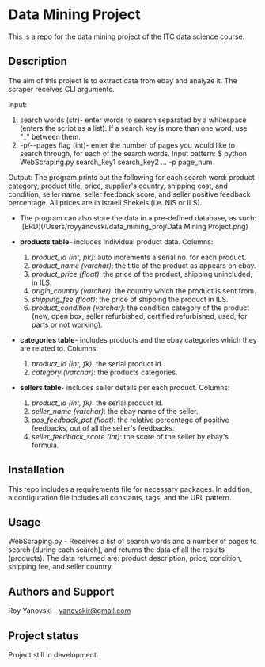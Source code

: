 # Data Mining Project
This is a repo for the data mining project of the ITC data science course.

## Description
The aim of this project is to extract data from ebay and analyze it.
The scraper receives CLI arguments.

Input: 
1) search words (str)- enter words to search separated by a whitespace (enters the script as a list).
If a search key is more than one word, use "_" between them.
2) -p/--pages flag (int)- enter the number of pages you would like to search through, for each of the search words.
Input pattern: $ python WebScraping.py search_key1 search_key2 ... -p page_num

Output: The program prints out the following for each search word: product category, product title, price, supplier's country,
shipping cost, and condition, seller name, seller feedback score, and seller positive feedback percentage.
All prices are in Israeli Shekels (i.e. NIS or ILS).
* The program can also store the data in a pre-defined database, as such:
![ERD](/Users/royyanovski/data_mining_proj/Data Mining Project.png)
* __products table__- includes individual product data. 
Columns:
  1. _product_id (int, pk)_: auto increments a serial no. for each product.
  2. _product_name (varchar)_: the title of the product as appears on ebay.
  3. _product_price (float)_: the price of the product, shipping unincluded, in ILS.
  4. _origin_country (varcher)_: the country which the product is sent from.
  5. _shipping_fee (float)_: the price of shipping the product in ILS.
  6. _product_condition (varchar)_: the condition category of the product (new, open box, seller refurbished, certified
refurbished, used, for parts or not working).

* __categories table__- includes products and the ebay categories which they are related to. 
Columns:
  1. _product_id (int, fk)_: the serial product id.
  2. _category (varchar)_: the products categories.

* __sellers table__- includes seller details per each product. 
Columns:
  1. _product_id (int, fk)_: the serial product id.
  2. _seller_name (varchar)_: the ebay name of the seller.
  3. _pos_feedback_pct (float)_: the relative percentage of positive feedbacks, out of all the seller's feedbacks. 
  4. _seller_feedback_score (int)_: the score of the seller by ebay's formula.

## Installation
This repo includes a requirements file for necessary packages.
In addition, a configuration file includes all constants, tags, and the URL pattern. 

## Usage
WebScraping.py - Receives a list of search words and a number of pages to search (during each search),
and returns the data of all the results (products). The data returned are: product description, price, condition,
shipping fee, and seller country.

## Authors and Support
Roy Yanovski - yanovskir@gmail.com

## Project status
Project still in development.